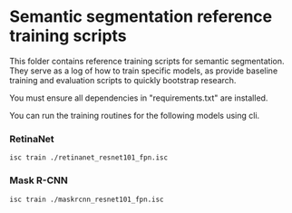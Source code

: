 # Semantic segmentation reference training scripts

This folder contains reference training scripts for semantic segmentation.
They serve as a log of how to train specific models, as provide baseline
training and evaluation scripts to quickly bootstrap research.

You must ensure all dependencies in "requirements.txt" are installed.

You can run the training routines for the following models using cli.

### RetinaNet
```
isc train ./retinanet_resnet101_fpn.isc
```

### Mask R-CNN
```
isc train ./maskrcnn_resnet101_fpn.isc
```
